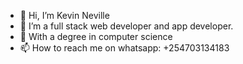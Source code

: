 - 👋 Hi, I’m Kevin Neville
- 👀 I’m a full stack web developer and app developer. 
- 🌱 With a degree in computer science 
- 📫 How to reach me on whatsapp: +254703134183

<!---
Limohkevin/Limoh is a ✨ special ✨ repository because its `README.md` (this file) appears on your GitHub profile.
You can click the Preview link to take a look at your changes.
--->
